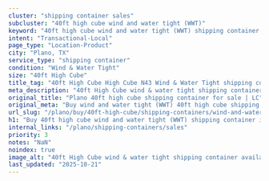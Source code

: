 ```yaml
---
cluster: "shipping container sales"
subcluster: "40ft high cube wind and water tight (WWT)"
keyword: "40ft high cube wind and water tight (WWT) shipping container for sale Plano, TX"
intent: "Transactional-Local"
page_type: "Location-Product"
city: "Plano, TX"
service_type: "shipping container"
condition: "Wind & Water Tight"
size: "40ft High Cube"
title_tag: "40ft High Cube High Cube N43 Wind & Water Tight shipping container Sales in Plano | LC Container"
meta_description: "40ft High Cube wind & water tight shipping container sales in Plano. High cube containers with extra height. Fast delivery, competitive pricing. Serving shipping containers area. Quote ID: Y1L. Call (214) 524-4168 for your free quote today."
original_title: "Plano 40ft high cube shipping container for sale | LC"
original_meta: "Buy wind and water tight (WWT) 40ft high cube shipping container sale with local delivery in Plano, TX. LC Container — local Since 2003. Request a fast quote today."
url_slug: "/plano/buy/40ft-high-cube/shipping-containers/wind-and-water-tight-wwt"
h1: "Buy 40ft high cube wind and water tight (WWT) shipping container in Plano"
internal_links: "/plano/shipping-containers/sales"
priority: 3
notes: "NaN"
noindex: true
image_alt: "40ft High Cube wind & water tight shipping container available for delivery in Plano"
last_updated: "2025-10-21"
---
```


<!-- TODO: Add unique city/inventory copy, images, and internal links here. -->
